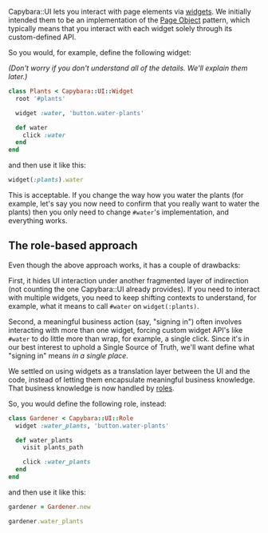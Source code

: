 Capybara::UI lets you interact with page elements via [widgets](widgets). We initially intended them to be an implementation of the [Page Object](http://martinfowler.com/bliki/PageObject.html) pattern, which typically means that you interact with each widget solely through its custom-defined API.

So you would, for example, define the following widget:

*(Don't worry if you don't understand all of the details. We'll explain them later.)*

```ruby
class Plants < Capybara::UI::Widget
  root '#plants'

  widget :water, 'button.water-plants'

  def water
    click :water
  end
end
```

and then use it like this:

```ruby
widget(:plants).water
```

This is acceptable. If you change the way how you water the plants (for example, let's say you now need to confirm that you really want to water the plants) then you only need to change `#water`'s implementation, and everything works.

## The role-based approach

Even though the above approach works, it has a couple of drawbacks:

First, it hides UI interaction under another fragmented layer of indirection (not counting the one Capybara::UI already provides). If you need to interact with multiple widgets, you need to keep shifting contexts to understand, for example, what it means to call `#water` on `widget(:plants)`.

Second, a meaningful business action (say, "signing in") often involves interacting with more than one widget, forcing custom widget API's like `#water` to do little more than wrap, for example, a single click. Since it's in our best interest to uphold a Single Source of Truth, we'll want define what "signing in" means *in a single place*.

We settled on using widgets as a translation layer between the UI and the code, instead of letting them encapsulate meaningful business knowledge. That business knowledge is now handled by [roles](roles.feature).

So, you would define the following role, instead:

```ruby
class Gardener < Capybara::UI::Role
  widget :water_plants, 'button.water-plants'

  def water_plants
    visit plants_path

    click :water_plants
  end
end
```

and then use it like this:

```ruby
gardener = Gardener.new

gardener.water_plants
```
